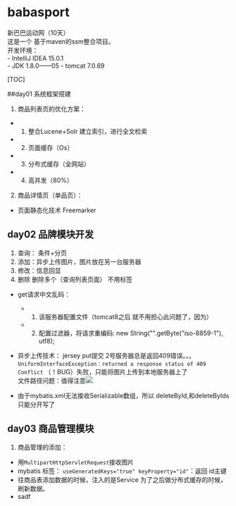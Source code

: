 # babasport 
新巴巴运动网（10天）  
这是一个 基于maven的ssm整合项目。  
开发环境：  
	 - IntelliJ IDEA 15.0.1  
	 - JDK 1.8.0——05 
	 - tomcat 7.0.69



[TOC]


##day01 系统框架搭建
1. 商品列表页的优化方案：  
 - 1. 整合Lucene+Solr 建立索引，进行全文检索  
 - 2. 页面缓存（Os）  
 - 3. 分布式缓存（全网站）  
 - 4. 高并发（80%）  

2. 商品详情页（单品页）：  
 - 页面静态化技术 Freemarker

## day02 品牌模块开发
1. 查询： 条件+分页
2. 添加：异步上传图片，图片放在另一台服务器
3. 修改：信息回显
4. 删除 删除多个（查询列表页面）
	 不用<hidden />标签 


 - get请求中文乱码：
	 - 1. 该服务器配置文件（tomcat8之后 就不用担心此问题了，因为）
	 - 2. 配置过滤器，将请求重编码: new String("".getByte("iso-8859-1"), utf8);  

 - 异步上传技术： jersey put提交 2号服务器总是返回409错误。。。  
```UniformInterfaceException：returned a response status of 409 Conflict```
（！BUG）失败，只能将图片上传到本地服务器上了  
文件路径问题：值得注意![](https://github.com/nibnait/babasport/blob/master/%E6%8A%80%E6%9C%AF%E7%82%B9%E7%AC%94%E8%AE%B0%E9%99%84%E4%BB%B6/README-1.png?raw=true)

 - 由于mybatis.xml无法接收Serializable数组，所以 deleteById,和deleteByIds只能分开写了

## day03 商品管理模块
1. 商品管理的添加：
 - 用```MultipartHttpServletRequest```接收图片
 - mybatis 标签：
```useGeneratedKeys="true" keyProperty="id"```：返回 id主键
 - 往商品表添加数据的时候，注入的是Service 为了之后做分布式缓存的时候，刷新数据。
 - sadf 